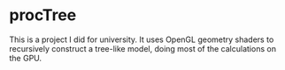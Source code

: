 # procTree

This is a project I did for university. It uses OpenGL geometry shaders to recursively construct a tree-like model, doing most of the calculations on the GPU.